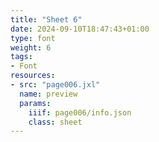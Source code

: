 ```yaml
---
title: "Sheet 6"
date: 2024-09-10T18:47:43+01:00
type: font
weight: 6
tags:
- Font
resources:
- src: "page006.jxl"
  name: preview
  params:
    iiif: page006/info.json
    class: sheet
---
```


